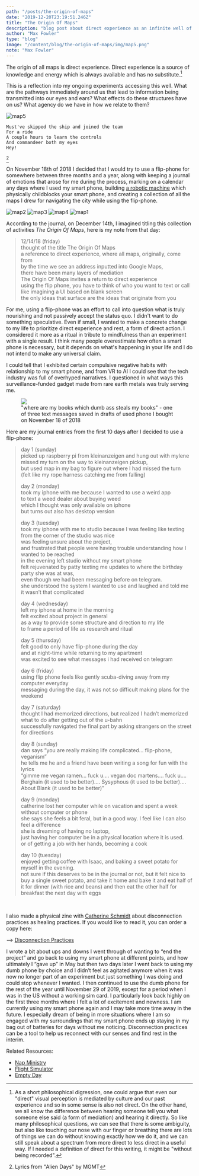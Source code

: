 ```yaml
---
path: "/posts/the-origin-of-maps"
date: "2019-12-20T23:19:51.246Z"
title: "The Origin Of Maps"
description: "blog post about direct experience as an infinite well of energy, going offline as a form of direct action, and using a flip-phone"
author: "Max Fowler"
type: "blog"
image: "/content/blog/the-origin-of-maps/img/map5.png"
note: "Max Fowler"
---
```


The origin of all maps is direct experience. Direct experience is a source of knowledge and energy which is always available and has no substitute.[^1] 

This is a reflection into my ongoing experiments accessing this well.
What are the pathways immediately around us that lead to information being transmitted into our eyes and ears? 
What effects do these structures have on us? 
What agency do we have in how we relate to them? 

![map5](img/map5.png)

```
Must've skipped the ship and joined the team
For a ride
A couple hours to learn the controls
And commandeer both my eyes
Hey!
```
[^2]

On November 18th of 2018
I decided that I would try to use a flip-phone for somewhere between three months and a year, 
along with keeping a journal of emotions that arose for me during the process, 
marking on a calendar any days where I used my smart phone, 
building [a robotic machine](http://mfowler.info/work/disconnection-practices) which physically childblocks your smart phone, 
and creating a collection of all the maps I drew for navigating the city while using the flip-phone.

![map2](img/map2.png)
![map3](img/map3.png)
![map4](img/map4.png)
![map1](img/map1.png)

According to the journal, on December 14th, I imagined titling this collection of activities _The Origin Of Maps_, here is my note from that day:

>12/14/18 (friday)  
>thought of the title The Origin Of Maps  
>a reference to direct experience, where all maps, originally, come from  
>by the time we see an address inputted into Google Maps,  
>there have been many layers of mediation   
>The Origin Of Maps invites a return to direct experience  
>using the flip phone, you have to think of who you want to text or call  
>like imagining a UI based on blank screen   
>the only ideas that surface are the ideas that originate from you  

For me, using a flip-phone was an effort to call into question what is truly nourishing
and not passively accept the status quo.
I didn't want to do something speculative. 
Even if small, I wanted to make a concrete change to my life to prioritize direct experience and rest, a form of direct action.
I considered it more as a ritual in tribute to mindfulness than an experiment with a single result. 
I think many people overestimate how often a smart phone is necessary,
but it depends on what's happening in your life and I do not intend to make any universal claim.

I could tell that I exhibited certain compulsive negative habits with relationship to my smart phone,
and from VR to AI I could see that the tech industry was full of overhyped narratives. 
I questioned in what ways this surveillance-funded gadget made from rare earth metals was truly serving me.

<figure class="dumbPhoneWrapper" style="{{'maxWidth':'500px', 'display': 'flex', 'margin':'auto', 'margin-top': '20px'}}">
    <img src="/content/blog/the-origin-of-maps/img/dumb-phone.png" className="figureImage" style="{{'width': '100%'}}" />
    <figcaption>"where are my books which dumb ass steals my books" - one of three text messages saved in drafts of used phone I bought on November 18 of 2018</figcaption>
</figure>

Here are my journal entries from the first 10 days after I decided to use a flip-phone:

>day 1 (sunday)  
>picked up raspberry pi from kleinanzeigen and hung out with mylene   
>missed my turn on the way to kleinanzeigen pickup,    
>but used map in my bag to figure out where I had missed the turn   
>(felt like my rope harness catching me from falling)   
>  
>day 2 (monday)  
>took my iphone with me because I wanted to use a weird app   
>to text a weed dealer about buying weed   
>which I thought was only available on iphone   
>but turns out also has desktop version   
>  
>day 3 (tuesday)  
>took my iphone with me to studio because I was feeling like texting from the corner of the studio was nice  
>was feeling unsure about the project,   
>and frustrated that people were having trouble understanding how I wanted to be reached   
>in the evening left studio without my smart phone  
>felt rejuvenated by patty texting me updates to where the birthday party she was at was,   
>even though we had been messaging before on telegram.   
>she understood the system I wanted to use and laughed and told me it wasn’t that complicated   
>  
>day 4 (wednesday)  
>left my iphone at home in the morning   
>felt excited about project in general  
>as a way to provide some structure and direction to my life   
>to frame a period of life as research and ritual   
>  
>day 5 (thursday)  
>felt good to only have flip-phone during the day     
>and at night-time while returning to my apartment  
>was excited to see what messages i had received on telegram  
>  
>day 6 (friday)  
>using flip phone feels like gently scuba-diving away from my computer everyday  
>messaging during the day, it was not so difficult making plans for the weekend   
>  
>day 7 (saturday)  
>thought I had memorized directions, but realized I hadn’t memorized what to do after getting out of the u-bahn   
>successfully navigated the final part by asking strangers on the street for directions    
>  
>day 8  (sunday)  
>dan says “you are really making life complicated… flip-phone, veganism”  
>he tells me he and a friend have been writing a song for fun with the lyrics  
>“gimme me vegan ramen… fuck u…. vegan doc martens…. fuck u….  
>Berghain (it used to be better)…. 
>Sysyphous (it used to be better)….  
>About Blank (it used to be better)”   
>  
>day 9 (monday)  
>catherine lost her computer while on vacation and spent a week without computer or phone  
>she says she feels a bit feral, but in a good way. I feel like I can also feel a difference   
>she is dreaming of having no laptop,  
>just having her computer be in a physical location where it is used.  
>or of getting a job with her hands, becoming a cook   
>  
>day 10 (tuesday)  
>enjoyed getting coffee with Isaac, and baking a sweet potato for myself in the evening.  
>not sure if this deserves to be in the journal or not, but it felt nice to buy a single sweet potato, and take it home and bake it and eat half of it for dinner (with rice and beans) and then eat the other half for breakfast the next day with eggs  

<br/>

I also made a physical zine with <a href="http://cath.land">Catherine Schmidt</a> about
disconnection practices as healing practices. If you would like to read it, you can order a copy here:

--> [Disconnection Practices](/zines/disconnection-practices) 

I wrote a bit about ups and downs I went through of wanting to “end the project” and go back to using my smart phone at different points, and how ultimately I “gave up” in May but then two days later I went back to using my dumb phone by choice and I didn’t feel as agitated anymore when it was now no longer part of an experiment but just something I was doing and could stop whenever I wanted. 
I then continued to use the dumb phone for the rest of the year until November 29 of 2019, except for a period when I was in the US without a working sim card. 
I particularly look back highly on the first three months where I felt a lot of excitement and newness. 
I am currently using my smart phone again and I may take more time away in the future. 
I especially dream of being in more situations where I am so engaged with my surroundings that my smart phone ends 
up staying in my bag out of batteries for days without me noticing. Disconnection practices can be a tool to help us reconnect with our senses and find rest in the interim.

Related Resources:

- [Nap Ministry](https://www.instagram.com/thenapministry/) 
- [Flight Simulator](https://flightsimulator.soft.works/)
- [Empty Day](https://emptyday.today/) 



[^1]: As a short philosophical digression, one could argue that even our "direct" visual perception is mediated by culture and our past experience and so in some sense is also not direct. On the other hand, we all know the difference between hearing someone tell you what someone else said (a form of mediation) and hearing it directly. So like many philosophical questions, we can see that there is some ambiguity, but also like touching our nose with our finger or breathing there are lots of things we can do without knowing exactly how we do it, and we can still speak about a spectrum from more direct to less direct in a useful way. If I needed a definition of direct for this writing, it might be "without being recorded".   
[^2]: Lyrics from "Alien Days" by MGMT